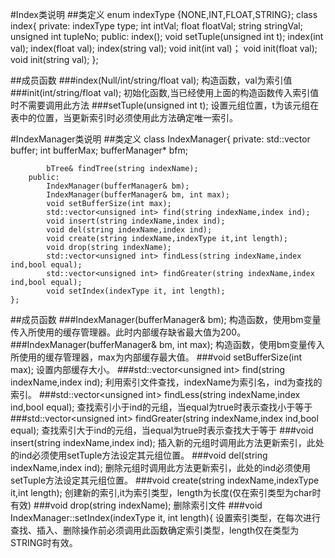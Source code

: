 #Index类说明
##类定义
    enum indexType {NONE,INT,FLOAT,STRING};
    class index{
        private:
            indexType type;
            int intVal;
            float floatVal;
            string stringVal;
            unsigned int tupleNo;
        public:
            index();
            void setTuple(unsigned int t);
            index(int val);
            index(float val);
            index(string val);
            void init(int val)；
            void init(float val);
            void init(string val);
    };


##成员函数
###index(Null/int/string/float val);
构造函数，val为索引值
###init(int/string/float val);
初始化函数,当已经使用上面的构造函数传入索引值时不需要调用此方法
###setTuple(unsigned int t);
设置元组位置，t为该元组在表中的位置，当更新索引时必须使用此方法确定唯一索引。


#IndexManager类说明
##类定义
    class IndexManager{
        private:
            std::vector<bTree> buffer;
            int bufferMax;
            bufferManager* bfm;

            bTree& findTree(string indexName);
        public:
            IndexManager(bufferManager& bm);
            IndexManager(bufferManager& bm, int max);
            void setBufferSize(int max);
            std::vector<unsigned int> find(string indexName,index ind);
            void insert(string indexName,index ind);
            void del(string indexName,index ind);
            void create(string indexName,indexType it,int length);
            void drop(string indexName);
            std::vector<unsigned int> findLess(string indexName,index ind,bool equal);
            std::vector<unsigned int> findGreater(string indexName,index ind,bool equal);
            void setIndex(indexType it, int length);
    };


##成员函数
###IndexManager(bufferManager& bm);
构造函数，使用bm变量传入所使用的缓存管理器。此时内部缓存缺省最大值为200。
###IndexManager(bufferManager& bm, int max);
构造函数，使用bm变量传入所使用的缓存管理器，max为内部缓存最大值。
###void setBufferSize(int max);
设置内部缓存大小。
###std::vector<unsigned int\> find(string indexName,index ind);
利用索引文件查找，indexName为索引名，ind为查找的索引。
###std::vector<unsigned int\> findLess(string indexName,index ind,bool equal);
查找索引小于ind的元组，当equal为true时表示查找小于等于
###std::vector<unsigned int\> findGreater(string indexName,index ind,bool equal);
查找索引大于ind的元组，当equal为true时表示查找大于等于
###void insert(string indexName,index ind);
插入新的元组时调用此方法更新索引，此处的ind必须使用setTuple方法设定其元组位置。
###void del(string indexName,index ind);
删除元组时调用此方法更新索引，此处的ind必须使用setTuple方法设定其元组位置。
###void create(string indexName,indexType it,int length);
创建新的索引,it为索引类型，length为长度(仅在索引类型为char时有效)
###void drop(string indexName);
删除索引文件
###void IndexManager::setIndex(indexType it, int length){
设置索引类型，在每次进行查找、插入、删除操作前必须调用此函数确定索引类型，length仅在类型为STRING时有效。
